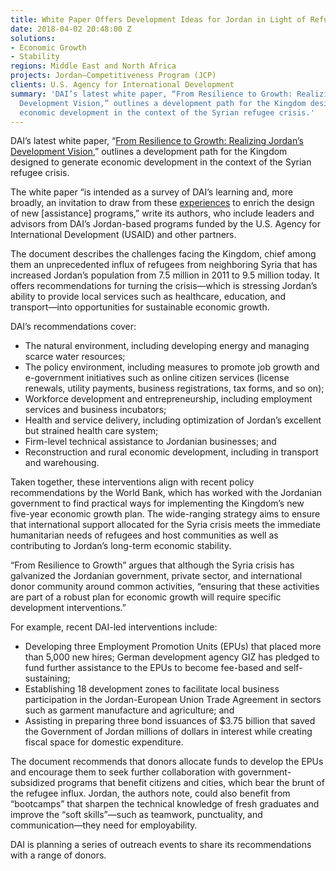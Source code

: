 ```yaml
---
title: White Paper Offers Development Ideas for Jordan in Light of Refugee Surge
date: 2018-04-02 20:48:00 Z
solutions:
- Economic Growth
- Stability
regions: Middle East and North Africa
projects: Jordan—Competitiveness Program (JCP)
clients: U.S. Agency for International Development
summary: 'DAI’s latest white paper, “From Resilience to Growth: Realizing Jordan’s
  Development Vision,” outlines a development path for the Kingdom designed to generate
  economic development in the context of the Syrian refugee crisis.'
---
```


DAI’s latest white paper, “[From Resilience to Growth: Realizing Jordan’s Development Vision](/uploads/Jordan%20White%20paper%20%E2%80%94%20From%20Resilience%20to%20Growth.pdf),” outlines a development path for the Kingdom designed to generate economic development in the context of the Syrian refugee crisis.

The white paper “is intended as a survey of DAI’s learning and, more broadly, an invitation to draw from these [experiences](/uploads/jordan%20timeline.pdf) to enrich the design of new [assistance] programs,” write its authors, who include leaders and advisors from DAI’s Jordan-based programs funded by the U.S. Agency for International Development (USAID) and other partners. 

The document describes the challenges facing the Kingdom, chief among them an unprecedented influx of refugees from neighboring Syria that has increased Jordan’s population from 7.5 million in 2011 to 9.5 million today. It offers recommendations for turning the crisis—which is stressing Jordan’s ability to provide local services such as healthcare, education, and transport—into opportunities for sustainable economic growth.

DAI’s recommendations cover:

* The natural environment, including developing energy and managing scarce water resources;
* The policy environment, including measures to promote job growth and e-government initiatives such as online citizen services (license renewals, utility payments, business registrations, tax forms, and so on);
* Workforce development and entrepreneurship, including employment services and business incubators; 
* Health and service delivery, including optimization of Jordan’s excellent but strained health care system; 
* Firm-level technical assistance to Jordanian businesses; and 
* Reconstruction and rural economic development, including in transport and warehousing. 

Taken together, these interventions align with recent policy recommendations by the World Bank, which has worked with the Jordanian government to find practical ways for implementing the Kingdom’s new five-year economic growth plan. The wide-ranging strategy aims to ensure that international support allocated for the Syria crisis meets the immediate humanitarian needs of refugees and host communities as well as contributing to Jordan’s long-term economic stability.

“From Resilience to Growth” argues that although the Syria crisis has galvanized the Jordanian government, private sector, and international donor community around common activities, “ensuring that these activities are part of a robust plan for economic growth will require specific development interventions.” 

For example, recent DAI-led interventions include:

* Developing three Employment Promotion Units (EPUs) that placed more than 5,000 new hires; German development agency GIZ has pledged to fund further assistance to the EPUs to become fee-based and self-sustaining;
* Establishing 18 development zones to facilitate local business participation in the Jordan-European Union Trade Agreement in sectors such as garment manufacture and agriculture; and
* Assisting in preparing three bond issuances of $3.75 billion that saved the Government of Jordan millions of dollars in interest while creating fiscal space for domestic expenditure.

The document recommends that donors allocate funds to develop the EPUs and encourage them to seek further collaboration with government-subsidized programs that benefit citizens and cities, which bear the brunt of the refugee influx. Jordan, the authors note, could also benefit from “bootcamps” that sharpen the technical knowledge of fresh graduates and improve the “soft skills”—such as teamwork, punctuality, and communication—they need for employability.

DAI is planning a series of outreach events to share its recommendations with a range of donors.